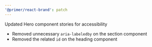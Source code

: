 ```yaml
---
'@primer/react-brand': patch
---
```


Updated Hero component stories for accessibility

- Removed unnecessary `aria-labeledby` on the section component
- Removed the related `id` on the heading component
